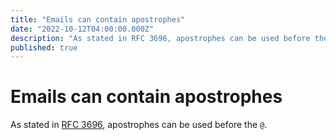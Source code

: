 ```yaml
---
title: "Emails can contain apostrophes"
date: "2022-10-12T04:00:00.000Z"
description: "As stated in RFC 3696, apostrophes can be used before the @"
published: true
---
```


# Emails can contain apostrophes

As stated in [RFC 3696](https://www.rfc-editor.org/rfc/rfc3696), apostrophes can be used before the `@`.
